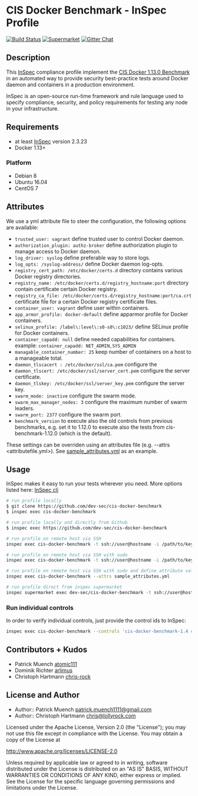 # CIS Docker Benchmark - InSpec Profile

[![Build Status](http://img.shields.io/travis/dev-sec/cis-docker-benchmark.svg)][1]
[![Supermarket](https://img.shields.io/badge/InSpec%20Profile-CIS%20Docker%20Benchmark-brightgreen.svg)](https://supermarket.chef.io/tools/cis-docker-benchmark)
[![Gitter Chat](https://badges.gitter.im/Join%20Chat.svg)][2]

## Description

This [InSpec](https://github.com/chef/inspec) compliance profile implement the [CIS Docker 1.13.0 Benchmark](https://downloads.cisecurity.org/) in an automated way to provide security best-practice tests around Docker daemon and containers in a production environment.

InSpec is an open-source run-time framework and rule language used to specify compliance, security, and policy requirements for testing any node in your infrastructure.

## Requirements

* at least [InSpec](http://inspec.io/) version 2.3.23
* Docker 1.13+

### Platform

* Debian 8
* Ubuntu 16.04
* CentOS 7

## Attributes

We use a yml attribute file to steer the configuration, the following options are available:

* `trusted_user: vagrant`
  define trusted user to control Docker daemon.
* `authorization_plugin: authz-broker`
  define authorization plugin to manage access to Docker daemon.
* `log_driver: syslog`
  define preferable way to store logs.
* `log_opts: /syslog-address/`
  define Docker daemon log-opts.
* `registry_cert_path: /etc/docker/certs.d`
  directory contains various Docker registry directories.
* `registry_name: /etc/docker/certs.d/registry_hostname:port`
  directory contain certificate certain Docker registry.
* `registry_ca_file: /etc/docker/certs.d/registry_hostname:port/ca.crt`
  certificate file for a certain Docker registry certificate files.
* `container_user: vagrant`
  define user within containers.
* `app_armor_profile: docker-default`
  define apparmor profile for Docker containers.
* `selinux_profile: /label\:level\:s0-s0\:c1023/`
  define SELinux profile for Docker containers.
* `container_capadd: null`
  define needed capabilities for containers. example: `container_capadd: NET_ADMIN,SYS_ADMIN`
* `managable_container_number: 25`
  keep number of containers on a host to a manageable total.
* `daemon_tlscacert : /etc/docker/ssl/ca.pem`
  configure the
* `daemon_tlscert: /etc/docker/ssl/server_cert.pem`
  configure the server certificate.
* `daemon_tlskey: /etc/docker/ssl/server_key.pem`
  configure the server key.
* `swarm_mode: inactive`
  configure the swarm mode.
* `swarm_max_manager_nodes: 3`
  configure the maximum number of swarm leaders.
* `swarm_port: 2377`
  configure the swarm port.
* `benchmark_version`
  to execute also the old controls from previous benchmarks, e.g. set it to 1.12.0 to execute also the tests from cis-benchmark-1.12.0 (which is the default).

These settings can be overriden using an attributes file (e.g. --attrs <attributefile.yml>). See [sample_attributes.yml](sample_attributes.yml) as an example.

## Usage

InSpec makes it easy to run your tests wherever you need. More options listed here: [InSpec cli](http://inspec.io/docs/reference/cli/)

```sh
# run profile locally
$ git clone https://github.com/dev-sec/cis-docker-benchmark
$ inspec exec cis-docker-benchmark

# run profile locally and directly from Github
$ inspec exec https://github.com/dev-sec/cis-docker-benchmark

# run profile on remote host via SSH
inspec exec cis-docker-benchmark -t ssh://user@hostname -i /path/to/key

# run profile on remote host via SSH with sudo
inspec exec cis-docker-benchmark -t ssh://user@hostname -i /path/to/key --sudo

# run profile on remote host via SSH with sudo and define attribute value
inspec exec cis-docker-benchmark --attrs sample_attributes.yml

# run profile direct from inspec supermarket
inspec supermarket exec dev-sec/cis-docker-benchmark -t ssh://user@hostname --key-files private_key --sudo
```

### Run individual controls

In order to verify individual controls, just provide the control ids to InSpec:

```sh
inspec exec cis-docker-benchmark --controls 'cis-docker-benchmark-1.4 cis-docker-benchmark-1.5'
```

## Contributors + Kudos

* Patrick Muench [atomic111](https://github.com/atomic111)
* Dominik Richter [arlimus](https://github.com/arlimus)
* Christoph Hartmann [chris-rock](https://github.com/chris-rock)

## License and Author

* Author:: Patrick Muench <patrick.muench1111@gmail.com>
* Author:: Christoph Hartmann <chris@lollyrock.com>

Licensed under the Apache License, Version 2.0 (the "License");
you may not use this file except in compliance with the License.
You may obtain a copy of the License at

<http://www.apache.org/licenses/LICENSE-2.0>

Unless required by applicable law or agreed to in writing, software
distributed under the License is distributed on an "AS IS" BASIS,
WITHOUT WARRANTIES OR CONDITIONS OF ANY KIND, either express or implied.
See the License for the specific language governing permissions and
limitations under the License.

[1]: http://travis-ci.org/dev-sec/cis-docker-benchmark
[2]: https://gitter.im/dev-sec/general
[3]: https://downloads.cisecurity.org/
